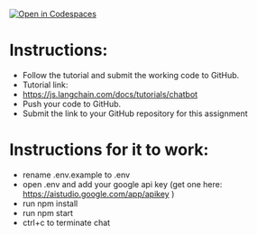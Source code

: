 [![Open in Codespaces](https://classroom.github.com/assets/launch-codespace-2972f46106e565e64193e422d61a12cf1da4916b45550586e14ef0a7c637dd04.svg)](https://classroom.github.com/open-in-codespaces?assignment_repo_id=19967083)

# Instructions:

- Follow the tutorial and submit the working code to GitHub.
- Tutorial link:
- https://js.langchain.com/docs/tutorials/chatbot
- Push your code to GitHub.
- Submit the link to your GitHub repository for this assignment

# Instructions for it to work:

- rename .env.example to .env
- open .env and add your google api key (get one here: https://aistudio.google.com/app/apikey )
- run npm install
- run npm start
- ctrl+c to terminate chat
